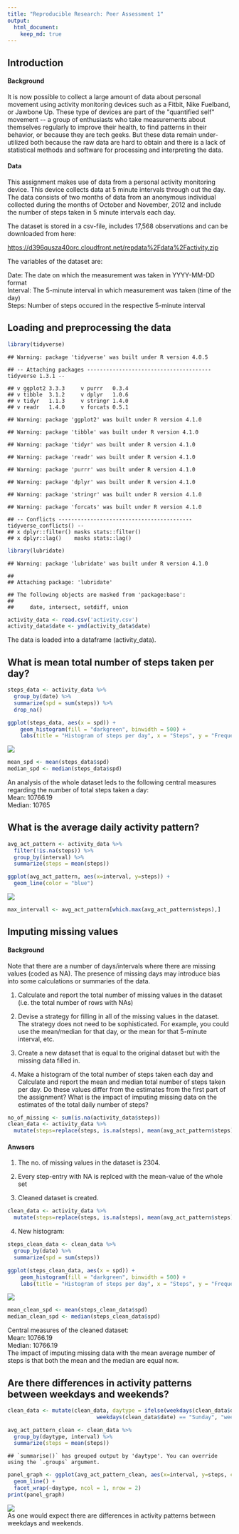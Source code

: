 ```yaml
---
title: "Reproducible Research: Peer Assessment 1"
output: 
  html_document:
    keep_md: true
---
```


## Introduction

#### Background
It is now possible to collect a large amount of data about personal movement using activity monitoring
devices such as a Fitbit, Nike Fuelband, or Jawbone Up. These type of devices are part of the
"quantified self" movement -- a group of enthusiasts who take measurements about themselves regularly
to improve their health, to find patterns in their behavior, or because they are tech geeks. But these
data remain under-utilized both because the raw data are hard to obtain and there is a lack of statistical
methods and software for processing and interpreting the data.

#### Data
This assignment makes use of data from a personal activity monitoring device. This device collects data
at 5 minute intervals through out the day. The data consists of two months of data from an anonymous
individual collected during the months of October and November, 2012 and include the number of steps taken
in 5 minute intervals each day.

The dataset is stored in a csv-file, includes 17,568 observations and can be downloaded from here:

https://d396qusza40orc.cloudfront.net/repdata%2Fdata%2Factivity.zip

The variables of the dataset are:

Date: The date on which the measurement was taken in YYYY-MM-DD format </br>
Interval: The 5-minute interval in which measurement was taken (time of the day) </br>
Steps: Number of steps occured in the respective 5-minute interval </br>


## Loading and preprocessing the data


```r
library(tidyverse)
```

```
## Warning: package 'tidyverse' was built under R version 4.0.5
```

```
## -- Attaching packages --------------------------------------- tidyverse 1.3.1 --
```

```
## v ggplot2 3.3.3     v purrr   0.3.4
## v tibble  3.1.2     v dplyr   1.0.6
## v tidyr   1.1.3     v stringr 1.4.0
## v readr   1.4.0     v forcats 0.5.1
```

```
## Warning: package 'ggplot2' was built under R version 4.1.0
```

```
## Warning: package 'tibble' was built under R version 4.1.0
```

```
## Warning: package 'tidyr' was built under R version 4.1.0
```

```
## Warning: package 'readr' was built under R version 4.1.0
```

```
## Warning: package 'purrr' was built under R version 4.1.0
```

```
## Warning: package 'dplyr' was built under R version 4.1.0
```

```
## Warning: package 'stringr' was built under R version 4.1.0
```

```
## Warning: package 'forcats' was built under R version 4.1.0
```

```
## -- Conflicts ------------------------------------------ tidyverse_conflicts() --
## x dplyr::filter() masks stats::filter()
## x dplyr::lag()    masks stats::lag()
```

```r
library(lubridate)
```

```
## Warning: package 'lubridate' was built under R version 4.1.0
```

```
## 
## Attaching package: 'lubridate'
```

```
## The following objects are masked from 'package:base':
## 
##     date, intersect, setdiff, union
```

```r
activity_data <- read.csv('activity.csv')
activity_data$date <- ymd(activity_data$date)
```
The data is loaded into a dataframe (activity_data).

## What is mean total number of steps taken per day?


```r
steps_data <- activity_data %>%
  group_by(date) %>%
  summarize(spd = sum(steps)) %>%
  drop_na()

ggplot(steps_data, aes(x = spd)) +
    geom_histogram(fill = "darkgreen", binwidth = 500) +
    labs(title = "Histogram of steps per day", x = "Steps", y = "Frequency")
```

![](C:\Users\ULTIMA~1\DOCUME~1\ADATAS~1\R_code\REPDAT~1\PA1_TE~1/figure-html/unnamed-chunk-2-1.png)<!-- -->

```r
mean_spd <- mean(steps_data$spd)
median_spd <- median(steps_data$spd)
```
An analysis of the whole dataset leds to the following central measures regarding the number of
total steps taken a day: <br>
Mean: 10766.19 <br>
Median: 10765 <br>


## What is the average daily activity pattern?


```r
avg_act_pattern <- activity_data %>%
  filter(!is.na(steps)) %>%
  group_by(interval) %>%
  summarize(steps = mean(steps))

ggplot(avg_act_pattern, aes(x=interval, y=steps)) +
  geom_line(color = "blue")
```

![](C:\Users\ULTIMA~1\DOCUME~1\ADATAS~1\R_code\REPDAT~1\PA1_TE~1/figure-html/unnamed-chunk-3-1.png)<!-- -->

```r
max_intervall <- avg_act_pattern[which.max(avg_act_pattern$steps),]
```


## Imputing missing values
#### Background
Note that there are a number of days/intervals where there are missing values (coded as NA). The
presence of missing days may introduce bias into some calculations or summaries of the data.


1. Calculate and report the total number of missing values in the dataset
(i.e. the total number of rows with NAs)

2. Devise a strategy for filling in all of the missing values in the dataset. The strategy does not
need to be sophisticated. For example, you could use the mean/median for that day, or the mean for
that 5-minute interval, etc.

3. Create a new dataset that is equal to the original dataset but with the missing data filled in.

4. Make a histogram of the total number of steps taken each day and Calculate and report the mean and
median total number of steps taken per day. Do these values differ from the estimates from the first part of the assignment? What is the impact of imputing missing data on the estimates of the total daily number of steps?


```r
no_of_missing <- sum(is.na(activity_data$steps))
clean_data <- activity_data %>%
  mutate(steps=replace(steps, is.na(steps), mean(avg_act_pattern$steps)))
```
#### Anwsers
1. The no. of missing values in the dataset is 2304.<br>

2. Every step-entry with NA is replced with the mean-value of the whole set

3. Cleaned dataset is created.


```r
clean_data <- activity_data %>%
  mutate(steps=replace(steps, is.na(steps), mean(avg_act_pattern$steps)))
```
4. New histogram:

```r
steps_clean_data <- clean_data %>%
  group_by(date) %>%
  summarize(spd = sum(steps))

ggplot(steps_clean_data, aes(x = spd)) +
    geom_histogram(fill = "darkgreen", binwidth = 500) +
    labs(title = "Histogram of steps per day", x = "Steps", y = "Frequency")
```

![](C:\Users\ULTIMA~1\DOCUME~1\ADATAS~1\R_code\REPDAT~1\PA1_TE~1/figure-html/unnamed-chunk-6-1.png)<!-- -->

```r
mean_clean_spd <- mean(steps_clean_data$spd)
median_clean_spd <- median(steps_clean_data$spd)
```
Central measures of the cleaned dataset: <br>
Mean: 10766.19 <br>
Median: 10766.19 <br>
The impact of imputing missing data with the mean average number of steps is that both
the mean and the median are equal now.

## Are there differences in activity patterns between weekdays and weekends?


```r
clean_data <- mutate(clean_data, daytype = ifelse(weekdays(clean_data$date) == "Saturday" |
                            weekdays(clean_data$date) == "Sunday", "weekend", "weekday"))

avg_act_pattern_clean <- clean_data %>%
  group_by(daytype, interval) %>%
  summarize(steps = mean(steps))
```

```
## `summarise()` has grouped output by 'daytype'. You can override using the `.groups` argument.
```

```r
panel_graph <- ggplot(avg_act_pattern_clean, aes(x=interval, y=steps, color=daytype)) +
  geom_line() +
  facet_wrap(~daytype, ncol = 1, nrow = 2)
print(panel_graph)
```

![](C:\Users\ULTIMA~1\DOCUME~1\ADATAS~1\R_code\REPDAT~1\PA1_TE~1/figure-html/unnamed-chunk-7-1.png)<!-- -->
<br>
As one would expect there are differences in activity patterns between weekdays and weekends.
